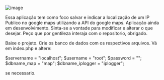 ![image](https://github.com/user-attachments/assets/00d4017d-d558-488f-af79-ba712efaac2c)





Essa aplicação tem como foco salvar e indicar a localização de um IP Publico no google maps utilizando a API do google maps.
Aplicação ainda em desenvolvimento.
Sinta-se a vontade para modificar e alterar o que desejar.
Peço que por gentileza interaja com o repositorio, obrigado.


Baixe o projeto.
Crie os banco de dados com os respectivos arquivos.
Vá em index.php e altere:

$servername = "localhost";
$username = "root";
$password = "";
$dbname_map = "map";
$dbname_iplogger = "iplogger";

se necessario.
